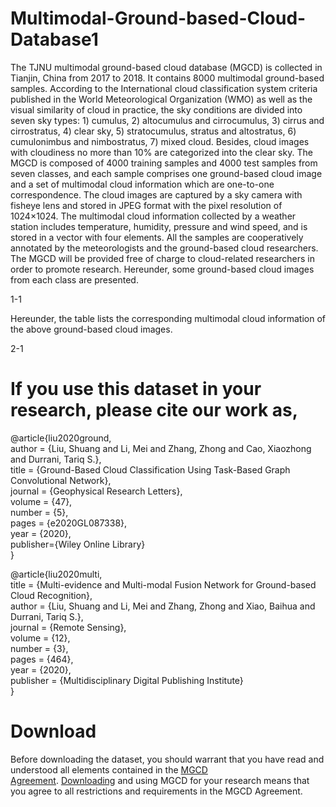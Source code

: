 # Multimodal-Ground-based-Cloud-Database1
The TJNU multimodal ground-based cloud database (MGCD) is collected in Tianjin, China from 2017 to 2018. It contains 8000 multimodal ground-based samples. According to the International cloud classification system criteria published in the World Meteorological Organization (WMO) as well as the visual similarity of cloud in practice, the sky conditions are divided into seven sky types: 1) cumulus, 2) altocumulus and cirrocumulus, 3) cirrus and cirrostratus, 4) clear sky, 5) stratocumulus, stratus and altostratus, 6) cumulonimbus and nimbostratus, 7) mixed cloud. Besides, cloud images with cloudiness no more than 10% are categorized into the clear sky. The MGCD is composed of 4000 training samples and 4000 test samples from seven classes, and each sample comprises one ground-based cloud image and a set of multimodal cloud information which are one-to-one correspondence. The cloud images are captured by a sky camera with fisheye lens and stored in JPEG format with the pixel resolution of 1024×1024. The multimodal cloud information collected by a weather station includes temperature, humidity, pressure and wind speed, and is stored in a vector with four elements. All the samples are cooperatively annotated by the meteorologists and the ground-based cloud researchers. The MGCD will be provided free of charge to cloud-related researchers in order to promote research. Hereunder, some ground-based cloud images from each class are presented.

1-1

Hereunder, the table lists the corresponding multimodal cloud information of the above ground-based cloud images.

2-1

# If you use this dataset in your research, please cite our work as,
@article{liu2020ground,  
  author = {Liu, Shuang and Li, Mei and Zhang, Zhong and Cao, Xiaozhong and Durrani, Tariq S.},  
  title = {Ground-Based Cloud Classification Using Task-Based Graph Convolutional Network},  
  journal = {Geophysical Research Letters},  
  volume = {47},  
  number = {5},  
  pages = {e2020GL087338},  
  year = {2020},  
  publisher={Wiley Online Library}  
}

@article{liu2020multi,  
  title = {Multi-evidence and Multi-modal Fusion Network for Ground-based Cloud Recognition},  
  author = {Liu, Shuang and Li, Mei and Zhang, Zhong and Xiao, Baihua and Durrani, Tariq S.},  
  journal = {Remote Sensing},  
  volume = {12},  
  number = {3},  
  pages = {464},  
  year = {2020},  
  publisher = {Multidisciplinary Digital Publishing Institute}  
}

# Download
Before downloading the dataset, you should warrant that you have read and understood all elements contained in the [MGCD Agreement](https://github.com/shuangliutjnu/Multimodal-Ground-based-Cloud-Database1/blob/main/MGCD%20Agreement.pdf). [Downloading](https://drive.google.com/file/d/17PBT__KLwJuAsUMSxnByGWaBkMaxGh4i/view?usp=sharing) and using MGCD for your research means that you agree to all restrictions and requirements in the MGCD Agreement.
